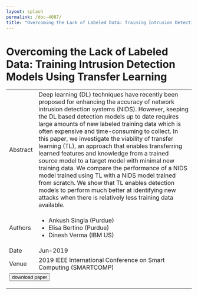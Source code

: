 ```yaml
---
layout: splash
permalink: /doc-4087/
title: "Overcoming the Lack of Labeled Data: Training Intrusion Detection Models Using Transfer Learning"
---
```


# Overcoming the Lack of Labeled Data: Training Intrusion Detection Models Using Transfer Learning

<table>
    <tbody>
    <tr>
        <td>Abstract</td>
        <td>Deep learning (DL) techniques have recently been proposed for enhancing the accuracy of network intrusion detection systems (NIDS). However, keeping the DL based detection models up to date requires large amounts of new labeled training data which is often expensive and time-consuming to collect. In this paper, we investigate the viability of transfer learning (TL), an approach that enables transferring learned features and knowledge from a trained source model to a target model with minimal new training data. We compare the performance of a NIDS model trained using TL with a NIDS model trained from scratch. We show that TL enables detection models to perform much better at identifying new attacks when there is relatively less training data available.</td>
    </tr>
    <tr>
        <td>Authors</td>
        <td>
            <ul>
                <li>Ankush Singla (Purdue)</li>
                <li>Elisa Bertino (Purdue)</li>
                <li>Dinesh Verma (IBM US)</li>
            </ul>
        </td>
    </tr>
    <tr>
        <td>Date</td>
        <td>Jun-2019</td>
    </tr>
    <tr>
        <td>Venue</td>
        <td>2019 IEEE International Conference on Smart Computing (SMARTCOMP)</td>
    </tr>
        <tr>
            <td colspan="2">
                <form method="get" action="https://ibm.box.com/v/doc-4087-paper">
                    <button type="submit">download paper</button>
                </form>
            </td>
        </tr>
    </tbody>
</table>
